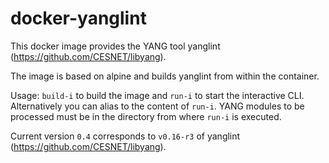 # docker-yanglint
This docker image provides the YANG tool yanglint (https://github.com/CESNET/libyang).

The image is based on alpine and builds yanglint from within the container. 

Usage: ``build-i`` to build the image and ``run-i`` to start the interactive CLI.  
Alternatively you can alias to the content of ``run-i``.
YANG modules to be processed must be in the directory from where ``run-i`` is executed.

Current version ``0.4`` corresponds to ``v0.16-r3`` of yanglint (https://github.com/CESNET/libyang).

